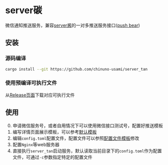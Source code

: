 # server碳
微信通知推送服务，兼容[server酱](http://sc.ftqq.com/)的一对多推送服务接口([push bear](https://pushbear.ftqq.com/))

## 安装
### 源码编译
```bash
cargo install --git https://github.com/chinuno-usami/server_tan
```
### 使用预编译可执行文件
从[Release页面](https://github.com/chinuno-usami/server_tan/releases)下载对应可执行文件

## 使用
0. 申请微信服务号，或者自用情况下可以使用微信接口测试号，配置好推送模板
1. 编写详情页面展示模板，可以参考[默认模板](https://github.com/chinuno-usami/server_tan/blob/master/template.html)
2. 编辑`config.toml`配置文件，配置文件可以参照[配置文件模板](https://github.com/chinuno-usami/server_tan/blob/master/config.toml)修改
3. 配置`Nginx`等web服务器
4. 直接执行`server_tan`启动服务，默认读取当前目录下的`config.toml`作为配置文件，可通过`-c`参数指定特定的配置文件
